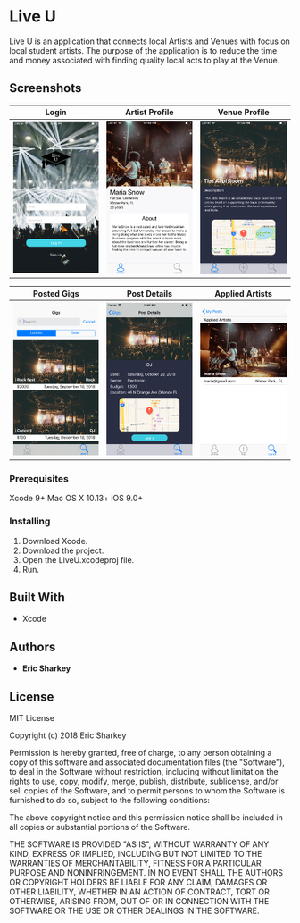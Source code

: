 # Live U

Live U is an application that connects local Artists and Venues with focus on local student artists. The purpose of the application is to reduce the time and money associated with finding quality local acts to play at the Venue.

## Screenshots ##

Login                                         |  Artist Profile                                        | Venue Profile
:--------------------------------------------:|:------------------------------------------------------:|:--------------------:
<img src="Screenshots/Login.png" width="200"> | <img src="Screenshots/ArtistProfile.png" width="200">  | <img src="Screenshots/VenueProfile.png" width="200">


Posted Gigs                                        |  Post Details                                       | Applied Artists
:-------------------------------------------------:|:---------------------------------------------------:|:------------------:
<img src="Screenshots/PostedGigs.png" width="200"> | <img src="Screenshots/PostDetails.png" width="200"> | <img src="Screenshots/AppliedArtists.png" width="200">

### Prerequisites

Xcode 9+
Mac OS X 10.13+
iOS 9.0+

### Installing

1. Download Xcode.
2. Download the project.
3. Open the LiveU.xcodeproj file.
4. Run.

## Built With

* Xcode

## Authors

* **Eric Sharkey**

## License

MIT License

Copyright (c) 2018 Eric Sharkey

Permission is hereby granted, free of charge, to any person obtaining a copy
of this software and associated documentation files (the "Software"), to deal
in the Software without restriction, including without limitation the rights
to use, copy, modify, merge, publish, distribute, sublicense, and/or sell
copies of the Software, and to permit persons to whom the Software is
furnished to do so, subject to the following conditions:

The above copyright notice and this permission notice shall be included in all
copies or substantial portions of the Software.

THE SOFTWARE IS PROVIDED "AS IS", WITHOUT WARRANTY OF ANY KIND, EXPRESS OR
IMPLIED, INCLUDING BUT NOT LIMITED TO THE WARRANTIES OF MERCHANTABILITY,
FITNESS FOR A PARTICULAR PURPOSE AND NONINFRINGEMENT. IN NO EVENT SHALL THE
AUTHORS OR COPYRIGHT HOLDERS BE LIABLE FOR ANY CLAIM, DAMAGES OR OTHER
LIABILITY, WHETHER IN AN ACTION OF CONTRACT, TORT OR OTHERWISE, ARISING FROM,
OUT OF OR IN CONNECTION WITH THE SOFTWARE OR THE USE OR OTHER DEALINGS IN THE
SOFTWARE.
